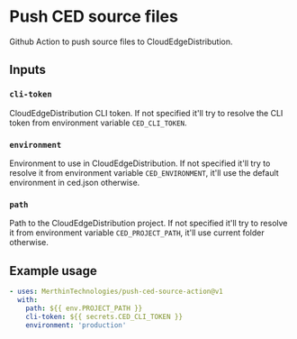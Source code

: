 # Push CED source files

Github Action to push source files to CloudEdgeDistribution.

## Inputs

### `cli-token`

CloudEdgeDistribution CLI token. If not specified it'll try to resolve the CLI token from environment variable `CED_CLI_TOKEN`.

### `environment`

Environment to use in CloudEdgeDistribution. If not specified it'll try to resolve it from environment variable `CED_ENVIRONMENT`, it'll use the default environment in ced.json otherwise.

### `path`

Path to the CloudEdgeDistribution project. If not specified it'll try to resolve it from environment variable `CED_PROJECT_PATH`, it'll use current folder otherwise.

## Example usage

```yaml
- uses: MerthinTechnologies/push-ced-source-action@v1
  with:
    path: ${{ env.PROJECT_PATH }}
    cli-token: ${{ secrets.CED_CLI_TOKEN }}
    environment: 'production'
```
